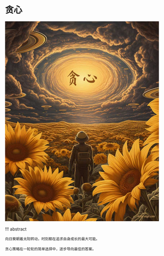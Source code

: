 # 贪心

<div class="center-table" markdown>

![贪心](../assets/covers/chapter_greedy.jpg)

</div>

!!! abstract

    向日葵朝着太阳转动，时刻都在追求自身成长的最大可能。

    贪心策略在一轮轮的简单选择中，逐步导向最佳的答案。
